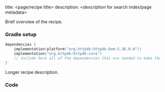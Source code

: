 title: <page/recipe title>
description: <description for search index/page metadata>

Brief overview of the recipe.

### Gradle setup
```kotlin
dependencies {
    implementation(platform("org.http4k:http4k-bom:5.36.0.0"))
    implementation("org.http4k:http4k-core")
    // include here all of the dependencies that are needed to make the code run
}
```

Longer recipe description.

### Code [<img class="octocat"/>](https://github.com/http4k/http4k/blob/master/src/docs/howto/<folder>/example.kt)

<script src="https://gist-it.appspot.com/https://github.com/http4k/http4k/blob/master/src/docs/howto/<folder>/example.kt"></script>
```
